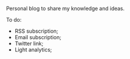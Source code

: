 Personal blog to share my knowledge and ideas.

To do:

- RSS subscription;
- Email subscription;
- Twitter link;
- Light analytics;
